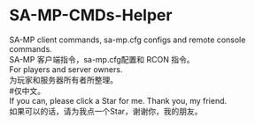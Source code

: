 # SA-MP-CMDs-Helper
SA-MP client commands, sa-mp.cfg configs and remote console commands.  
SA-MP 客户端指令，sa-mp.cfg配置和 RCON 指令。  
For players and server owners.  
为玩家和服务器所有者所整理。  
#仅中文。  
If you can, please click a Star for me. Thank you, my friend.   
如果可以的话，请为我点一个Star，谢谢你，我的朋友。  
